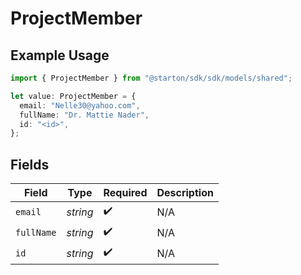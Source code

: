 # ProjectMember

## Example Usage

```typescript
import { ProjectMember } from "@starton/sdk/sdk/models/shared";

let value: ProjectMember = {
  email: "Nelle30@yahoo.com",
  fullName: "Dr. Mattie Nader",
  id: "<id>",
};
```

## Fields

| Field              | Type               | Required           | Description        |
| ------------------ | ------------------ | ------------------ | ------------------ |
| `email`            | *string*           | :heavy_check_mark: | N/A                |
| `fullName`         | *string*           | :heavy_check_mark: | N/A                |
| `id`               | *string*           | :heavy_check_mark: | N/A                |